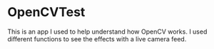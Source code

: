 OpenCVTest
==========

This is an app I used to help understand how OpenCV works.  I used different functions to see the effects with a live camera feed.
